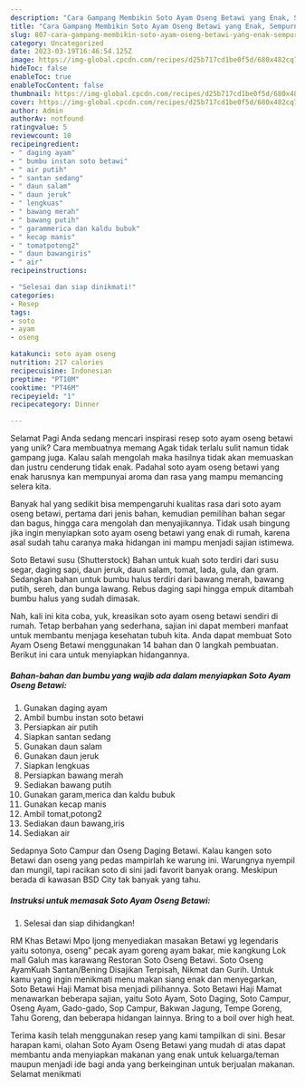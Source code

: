 ```yaml
---
description: "Cara Gampang Membikin Soto Ayam Oseng Betawi yang Enak, Sempurna"
title: "Cara Gampang Membikin Soto Ayam Oseng Betawi yang Enak, Sempurna"
slug: 807-cara-gampang-membikin-soto-ayam-oseng-betawi-yang-enak-sempurna
category: Uncategorized
date: 2023-03-19T16:46:54.125Z
image: https://img-global.cpcdn.com/recipes/d25b717cd1be0f5d/680x482cq70/soto-ayam-oseng-betawi-foto-resep-utama.jpg
hideToc: false
enableToc: true
enableTocContent: false
thumbnail: https://img-global.cpcdn.com/recipes/d25b717cd1be0f5d/680x482cq70/soto-ayam-oseng-betawi-foto-resep-utama.jpg
cover: https://img-global.cpcdn.com/recipes/d25b717cd1be0f5d/680x482cq70/soto-ayam-oseng-betawi-foto-resep-utama.jpg
author: Admin
authorAv: notfound
ratingvalue: 5
reviewcount: 10
recipeingredient:
- " daging ayam"
- " bumbu instan soto betawi"
- " air putih"
- " santan sedang"
- " daun salam"
- " daun jeruk"
- " lengkuas"
- " bawang merah"
- " bawang putih"
- " garammerica dan kaldu bubuk"
- " kecap manis"
- " tomatpotong2"
- " daun bawangiris"
- " air"
recipeinstructions:

- "Selesai dan siap dinikmati!"
categories:
- Resep
tags:
- soto
- ayam
- oseng

katakunci: soto ayam oseng 
nutrition: 217 calories
recipecuisine: Indonesian
preptime: "PT10M"
cooktime: "PT46M"
recipeyield: "1"
recipecategory: Dinner

---
```



Selamat Pagi Anda sedang mencari inspirasi resep soto ayam oseng betawi yang unik? Cara membuatnya memang Agak tidak terlalu sulit namun tidak gampang juga. Kalau salah mengolah maka hasilnya tidak akan memuaskan dan justru cenderung tidak enak. Padahal soto ayam oseng betawi yang enak harusnya kan mempunyai aroma dan rasa yang mampu memancing selera kita.


Banyak hal yang sedikit bisa mempengaruhi kualitas rasa dari soto ayam oseng betawi, pertama dari jenis bahan, kemudian pemilihan bahan segar dan bagus, hingga cara mengolah dan menyajikannya. Tidak usah bingung jika ingin menyiapkan soto ayam oseng betawi yang enak di rumah, karena asal sudah tahu caranya maka hidangan ini mampu menjadi sajian istimewa.

Soto Betawi susu (Shutterstock) Bahan untuk kuah soto terdiri dari susu segar, daging sapi, daun jeruk, daun salam, tomat, lada, gula, dan gram. Sedangkan bahan untuk bumbu halus terdiri dari bawang merah, bawang putih, sereh, dan bunga lawang. Rebus daging sapi hingga empuk ditambah bumbu halus yang sudah dimasak.


Nah, kali ini kita coba, yuk, kreasikan soto ayam oseng betawi sendiri di rumah. Tetap berbahan yang sederhana, sajian ini dapat memberi manfaat untuk membantu menjaga kesehatan tubuh kita. Anda dapat membuat Soto Ayam Oseng Betawi menggunakan 14 bahan dan 0 langkah pembuatan. Berikut ini cara untuk menyiapkan hidangannya.

<!--inarticleads1-->

##### Bahan-bahan dan bumbu yang wajib ada dalam menyiapkan Soto Ayam Oseng Betawi:

1. Gunakan  daging ayam
1. Ambil  bumbu instan soto betawi
1. Persiapkan  air putih
1. Siapkan  santan sedang
1. Gunakan  daun salam
1. Gunakan  daun jeruk
1. Siapkan  lengkuas
1. Persiapkan  bawang merah
1. Sediakan  bawang putih
1. Gunakan  garam,merica dan kaldu bubuk
1. Gunakan  kecap manis
1. Ambil  tomat,potong2
1. Sediakan  daun bawang,iris
1. Sediakan  air


Sedapnya Soto Campur dan Oseng Daging Betawi. Kalau kangen soto Betawi dan oseng yang pedas mampirlah ke warung ini. Warungnya nyempil dan mungil, tapi racikan soto di sini jadi favorit banyak orang. Meskipun berada di kawasan BSD City tak banyak yang tahu. 

<!--inarticleads2-->

##### Instruksi untuk memasak Soto Ayam Oseng Betawi:


1. Selesai dan siap dihidangkan!

RM Khas Betawi Mpo Ijong menyediakan masakan Betawi yg legendaris yaitu sotonya, oseng&#34; pecak ayam goreng ayam bakar, mie kangkung Lok mall Galuh mas karawang Restoran Soto Oseng Betawi. Soto Oseng AyamKuah Santan/Bening Disajikan Terpisah, Nikmat dan Gurih. Untuk kamu yang ingin menikmati menu makan siang enak dan menyegarkan, Soto Betawi Haji Mamat bisa menjadi pilihannya. Soto Betawi Haji Mamat menawarkan beberapa sajian, yaitu Soto Ayam, Soto Daging, Soto Campur, Oseng Ayam, Gado-gado, Sop Campur, Bakwan Jagung, Tempe Goreng, Tahu Goreng, dan beberapa hidangan lainnya. Bring to a boil over high heat. 

Terima kasih telah menggunakan resep yang kami tampilkan di sini. Besar harapan kami, olahan Soto Ayam Oseng Betawi yang mudah di atas dapat membantu anda menyiapkan makanan yang enak untuk keluarga/teman maupun menjadi ide bagi anda yang berkeinginan untuk berjualan makanan. Selamat menikmati
